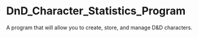 # DnD_Character_Statistics_Program
A program that will allow you to create, store, and manage D&amp;D characters.
